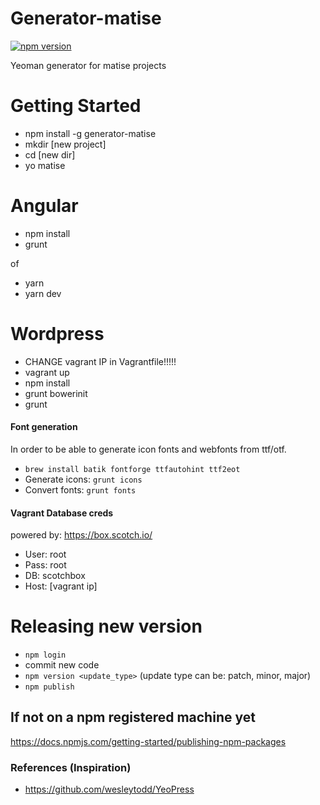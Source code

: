# Generator-matise
[![npm version](https://badge.fury.io/js/generator-matise.svg)](http://badge.fury.io/js/generator-matise)

Yeoman generator for matise projects


# Getting Started
- npm install -g generator-matise
- mkdir [new project]
- cd [new dir]
- yo matise

# Angular
- npm install
- grunt

of

- yarn
- yarn dev

# Wordpress
- CHANGE vagrant IP in Vagrantfile!!!!!
- vagrant up
- npm install
- grunt bowerinit
- grunt

#### Font generation
In order to be able to generate icon fonts and webfonts from ttf/otf. 
- `brew install batik fontforge ttfautohint ttf2eot`
- Generate icons: `grunt icons`
- Convert fonts: `grunt fonts`

#### Vagrant Database creds
powered by: https://box.scotch.io/

- User: root
- Pass: root
- DB: scotchbox
- Host: [vagrant ip]

# Releasing new version
- `npm login`
- commit new code
- `npm version <update_type>` (update type can be: patch, minor, major)
- `npm publish`

## If not on a npm registered machine yet
https://docs.npmjs.com/getting-started/publishing-npm-packages

### References (Inspiration)
- https://github.com/wesleytodd/YeoPress
